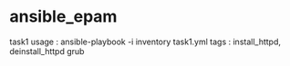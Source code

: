 # ansible_epam
task1
usage : ansible-playbook -i inventory task1.yml 
tags : install_httpd, deinstall_httpd grub